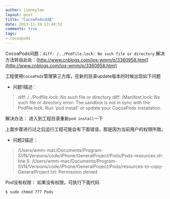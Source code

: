 ```yaml
---
author: jimneylee
layout: post
title: "CocoaPods出错"
date: 2013-11-10 13:49:53
comments: true
tags:
- cocoapods
---
```


CocoaPods问题：`diff: /../Podfile.lock: No such file or directory`
解决方法转自此处：[http://www.cnblogs.com/ios-wmm/p/3360958.html](http://www.cnblogs.com/ios-wmm/p/3360958.html)

工程使用`CocoaPods`管理第三方库，在新的目录update版本的时候出现如下问题
 
* 问题1描述：

>diff: /../Podfile.lock: No such file or directory diff: /Manifest.lock: No such file or directory error: The sandbox is not in sync with the Podfile.lock. Run 'pod install' or update your CocoaPods installation.
 
解决办法：
进入到工程目录重新`pod install`一下
 
上面步骤进行过之后运行工程可能会有下面错误，那是因为当前用户的权限所致。

* 问题2描述：

>/Users/wmm-mac/Documents/Program-SVN/Versions/code/iPhone/GeneralProject/Pods/Pods-resources.sh: line 5: /Users/wmm-mac/Documents/Program-SVN/Versions/code/iPhone/GeneralProject/Pods/resources-to-copy-GeneralProject.txt: Permission denied
 
Pod没有权限：
如果没有权限，可执行下面代码

	$ sudo chmod 777 Pods
